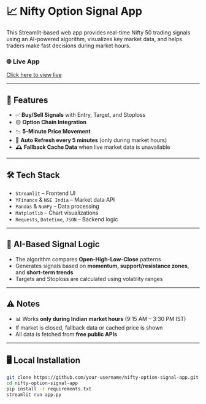 # 📈 Nifty Option Signal App

This Streamlit-based web app provides real-time Nifty 50 trading signals using an AI-powered algorithm, visualizes key market data, and helps traders make fast decisions during market hours.

### 🌐 Live App
[Click here to view live](https://niftyoptionapp-kfglgg8d65tpgka7cga7ze.streamlit.app/)

---

## 🔧 Features

- ✅ **Buy/Sell Signals** with Entry, Target, and Stoploss
- 🟡 **Option Chain Integration**
- 📉 **5-Minute Price Movement**
- 🔄 **Auto Refresh every 5 minutes** (only during market hours)
- 🕰️ **Fallback Cache Data** when live market data is unavailable

---

## 🛠️ Tech Stack

- `Streamlit` – Frontend UI
- `YFinance` & `NSE India` – Market data API
- `Pandas` & `NumPy` – Data processing
- `Matplotlib` – Chart visualizations
- `Requests`, `Datetime`, `JSON` – Backend logic

---

## 🧠 AI-Based Signal Logic

- The algorithm compares **Open-High-Low-Close** patterns
- Generates signals based on **momentum, support/resistance zones**, and **short-term trends**
- Targets and Stoploss are calculated using volatility ranges

---

## ⚠️ Notes

- 📊 Works **only during Indian market hours** (9:15 AM – 3:30 PM IST)
- If market is closed, fallback data or cached price is shown
- All data is fetched from **free public APIs**

---

## 🖥️ Local Installation

```bash
git clone https://github.com/your-username/nifty-option-signal-app.git
cd nifty-option-signal-app
pip install -r requirements.txt
streamlit run app.py
